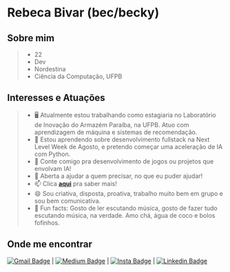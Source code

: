 
# Rebeca Bivar (bec/becky)
## Sobre mim

> * 22
> * Dev
> * Nordestina
> * Ciência da Computação, UFPB

## Interesses e Atuações

> - :desktop_computer: Atualmente estou trabalhando como estagiaria no Laboratório de Inovação do Armazém Paraíba, na UFPB. Atuo com aprendizagem de máquina e sistemas de recomendação.
> - 🌱 Estou aprendendo sobre desenvolvimento fullstack na Next Level Week de Agosto, e pretendo começar uma aceleração de IA com Python.
> - 👯 Conte comigo pra desenvolvimento de jogos ou projetos que envolvam IA!
> - 💬 Aberta a ajudar a quem precisar, no que eu puder ajudar!
> - 📫 Clica [**aqui**](https://bivar.github.io/about.html) pra saber mais!
> - 😄 Sou criativa, disposta, proativa, trabalho muito bem em grupo e sou bem comunicativa.
> - :clown_face: Fun facts: Gosto de ler escutando música, gosto de fazer tudo escutando música, na verdade. Amo chá, água de coco e bolos fofinhos.  

## Onde me encontrar

[![Gmail Badge](https://img.shields.io/badge/-andradebivar@gmail.com-c14438?style=flat-square&logo=Gmail&logoColor=white&link=mailto:andradebivar@gmail.com)](mailto:andradebivar@gmail.com) | [![Medium Badge](https://img.shields.io/badge/-beckyend-blueviolet?style=flat-square&logo=Instagram&logoColor=white&link=http://instagram.com/beckyend)](http://instagram.com/beckyend) | [![Insta Badge](https://img.shields.io/badge/-rbvrr-black?style=flat-square&logo=Medium&logoColor=white&link=https://medium.com/@rbvrr)](https://medium.com/@rbvrr) | [![Linkedin Badge](https://img.shields.io/badge/-RebecaBivar-blue?style=flat-square&logo=Linkedin&logoColor=white&link=https://www.linkedin.com/in/rebecabivar)](https://www.linkedin.com/in/rebecabivar)

